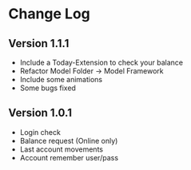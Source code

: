 Change Log
==========

Version 1.1.1
------------------
* Include a Today-Extension to check your balance
* Refactor Model Folder -> Model Framework
* Include some animations
* Some bugs fixed

Version 1.0.1
------------------
* Login check
* Balance request (Online only)
* Last account movements
* Account remember user/pass
